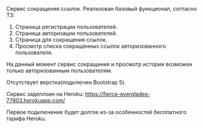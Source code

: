 Сервис сокращения ссылок.
Реализован базовый функционал, согласно ТЗ:
1. Страница регистрации пользователей.
2. Страница авторизации пользователей.
3. Страница для сокращения ссылок.
4. Просмотр списка сокращенных ссылок авторизованного пользователя.

На данный момент сервис сокращения и просмотр истории возможен только авторизованным пользователям.

Отсутствует верстка(подключен Bootstrap 5).


Сервис задеплоин на Heroku:
https://fierce-everglades-77803.herokuapp.com/

Первое подключение будет долгое из-за особенностей бесплатного тарифа Heroku.


